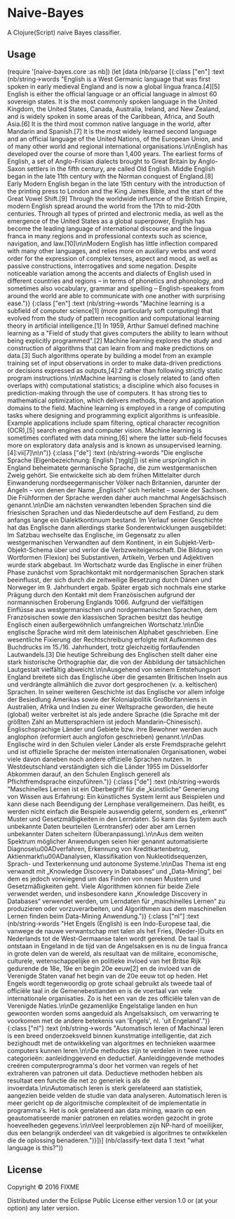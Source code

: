 # Naive-Bayes

A Clojure(Script) naive Bayes classifier.

## Usage

(require '[naive-bayes.core :as nb])
(let [data (nb/parse 
             [{:class ["en"] :text (nb/string->words "English is a West Germanic language that was first spoken in early medieval England and is now a global lingua franca.[4][5] English is either the official language or an official language in almost 60 sovereign states. It is the most commonly spoken language in the United Kingdom, the United States, Canada, Australia, Ireland, and New Zealand, and is widely spoken in some areas of the Caribbean, Africa, and South Asia.[6] It is the third most common native language in the world, after Mandarin and Spanish.[7] It is the most widely learned second language and an official language of the United Nations, of the European Union, and of many other world and regional international organisations.\n\nEnglish has developed over the course of more than 1,400 years. The earliest forms of English, a set of Anglo-Frisian dialects brought to Great Britain by Anglo-Saxon settlers in the fifth century, are called Old English. Middle English began in the late 11th century with the Norman conquest of England.[8] Early Modern English began in the late 15th century with the introduction of the printing press to London and the King James Bible, and the start of the Great Vowel Shift.[9] Through the worldwide influence of the British Empire, modern English spread around the world from the 17th to mid-20th centuries. Through all types of printed and electronic media, as well as the emergence of the United States as a global superpower, English has become the leading language of international discourse and the lingua franca in many regions and in professional contexts such as science, navigation, and law.[10]\n\nModern English has little inflection compared with many other languages, and relies more on auxiliary verbs and word order for the expression of complex tenses, aspect and mood, as well as passive constructions, interrogatives and some negation. Despite noticeable variation among the accents and dialects of English used in different countries and regions – in terms of phonetics and phonology, and sometimes also vocabulary, grammar and spelling – English-speakers from around the world are able to communicate with one another with surprising ease.")}
              {:class ["en"] :text (nb/string->words "Machine learning is a subfield of computer science[1] (more particularly soft computing) that evolved from the study of pattern recognition and computational learning theory in artificial intelligence.[1] In 1959, Arthur Samuel defined machine learning as a \"Field of study that gives computers the ability to learn without being explicitly programmed\".[2] Machine learning explores the study and construction of algorithms that can learn from and make predictions on data.[3] Such algorithms operate by building a model from an example training set of input observations in order to make data-driven predictions or decisions expressed as outputs,[4]:2 rather than following strictly static program instructions.\n\nMachine learning is closely related to (and often overlaps with) computational statistics; a discipline which also focuses in prediction-making through the use of computers. It has strong ties to mathematical optimization, which delivers methods, theory and application domains to the field. Machine learning is employed in a range of computing tasks where designing and programming explicit algorithms is unfeasible. Example applications include spam filtering, optical character recognition (OCR),[5] search engines and computer vision. Machine learning is sometimes conflated with data mining,[6] where the latter sub-field focuses more on exploratory data analysis and is known as unsupervised learning.[4]:vii[7]\n\n")}
              {:class ["de"] :text (nb/string->words "Die englische Sprache (Eigenbezeichnung: English [ˈɪŋɡlɪʃ]) ist eine ursprünglich in England beheimatete germanische Sprache, die zum westgermanischen Zweig gehört. Sie entwickelte sich ab dem frühen Mittelalter durch Einwanderung nordseegermanischer Völker nach Britannien, darunter der Angeln – von denen der Name „Englisch“ sich herleitet – sowie der Sachsen. Die Frühformen der Sprache werden daher auch manchmal Angelsächsisch genannt.\n\nDie am nächsten verwandten lebenden Sprachen sind die friesischen Sprachen und das Niederdeutsche auf dem Festland, zu dem anfangs lange ein Dialektkontinuum bestand. Im Verlauf seiner Geschichte hat das Englische dann allerdings starke Sonderentwicklungen ausgebildet: Im Satzbau wechselte das Englische, im Gegensatz zu allen westgermanischen Verwandten auf dem Kontinent, in ein Subjekt-Verb-Objekt-Schema über und verlor die Verbzweiteigenschaft. Die Bildung von Wortformen (Flexion) bei Substantiven, Artikeln, Verben und Adjektiven wurde stark abgebaut. Im Wortschatz wurde das Englische in einer frühen Phase zunächst vom Sprachkontakt mit nordgermanischen Sprachen stark beeinflusst, der sich durch die zeitweilige Besetzung durch Dänen und Norweger im 9. Jahrhundert ergab. Später ergab sich nochmals eine starke Prägung durch den Kontakt mit dem Französischen aufgrund der normannischen Eroberung Englands 1066. Aufgrund der vielfältigen Einflüsse aus westgermanischen und nordgermanischen Sprachen, dem Französischen sowie den klassischen Sprachen besitzt das heutige Englisch einen außergewöhnlich umfangreichen Wortschatz.\n\nDie englische Sprache wird mit dem lateinischen Alphabet geschrieben. Eine wesentliche Fixierung der Rechtschreibung erfolgte mit Aufkommen des Buchdrucks im 15./16. Jahrhundert, trotz gleichzeitig fortlaufenden Lautwandels.[3] Die heutige Schreibung des Englischen stellt daher eine stark historische Orthographie dar, die von der Abbildung der tatsächlichen Lautgestalt vielfältig abweicht.\n\nAusgehend von seinem Entstehungsort England breitete sich das Englische über die gesamten Britischen Inseln aus und verdrängte allmählich die zuvor dort gesprochenen (v. a. keltischen) Sprachen. In seiner weiteren Geschichte ist das Englische vor allem infolge der Besiedlung Amerikas sowie der Kolonialpolitik Großbritanniens in Australien, Afrika und Indien zu einer Weltsprache geworden, die heute (global) weiter verbreitet ist als jede andere Sprache (die Sprache mit der größten Zahl an Muttersprachlern ist jedoch Mandarin-Chinesisch). Englischsprachige Länder und Gebiete bzw. ihre Bewohner werden auch anglophon (reformiert auch anglofon geschrieben) genannt.\n\nDas Englische wird in den Schulen vieler Länder als erste Fremdsprache gelehrt und ist offizielle Sprache der meisten internationalen Organisationen, wobei viele davon daneben noch andere offizielle Sprachen nutzen. In Westdeutschland verständigten sich die Länder 1955 im Düsseldorfer Abkommen darauf, an den Schulen Englisch generell als Pflichtfremdsprache einzuführen.")}
              {:class ["de"] :text (nb/string->words "Maschinelles Lernen ist ein Oberbegriff für die „künstliche“ Generierung von Wissen aus Erfahrung: Ein künstliches System lernt aus Beispielen und kann diese nach Beendigung der Lernphase verallgemeinern. Das heißt, es werden nicht einfach die Beispiele auswendig gelernt, sondern es „erkennt“ Muster und Gesetzmäßigkeiten in den Lerndaten. So kann das System auch unbekannte Daten beurteilen (Lerntransfer) oder aber am Lernen unbekannter Daten scheitern (Überanpassung).\n\nAus dem weiten Spektrum möglicher Anwendungen seien hier genannt automatisierte Diagnose\u00ADverfahren, Erkennung von Kreditkartenbetrug, Aktienmarkt\u00ADanalysen, Klassifikation von Nukleotidsequenzen, Sprach- und Texterkennung und autonome Systeme.\n\nDas Thema ist eng verwandt mit „Knowledge Discovery in Databases“ und „Data-Mining“, bei dem es jedoch vorwiegend um das Finden von neuen Mustern und Gesetzmäßigkeiten geht. Viele Algorithmen können für beide Ziele verwendet werden, und insbesondere kann „Knowledge Discovery in Databases“ verwendet werden, um Lerndaten für „maschinelles Lernen“ zu produzieren oder vorzuverarbeiten, und Algorithmen aus dem maschinellen Lernen finden beim Data-Mining Anwendung.")}
              {:class ["nl"] :text (nb/string->words "Het Engels (English) is een Indo-Europese taal, die vanwege de nauwe verwantschap met talen als het Fries, (Neder-)Duits en Nederlands tot de West-Germaanse talen wordt gerekend. De taal is ontstaan in Engeland in de tijd van de Angelsaksen en is nu de lingua franca in grote delen van de wereld, als resultaat van de militaire, economische, culturele, wetenschappelijke en politieke invloed van het Britse Rijk gedurende de 18e, 19e en begin 20e eeuw[2] en de invloed van de Verenigde Staten vanaf het begin van de 20e eeuw tot op heden. Het Engels wordt tegenwoordig op grote schaal gebruikt als tweede taal of officiële taal in de Gemenebestlanden en is de voertaal van vele internationale organisaties. Zo is het een van de zes officiële talen van de Verenigde Naties.\n\nDe gezamenlijke Engelstalige landen en hun gewoonten worden soms aangeduid als Angelsaksisch, om verwarring te voorkomen met de andere betekenis van 'Engels', nl. 'uit Engeland'.")}
              {:class ["nl"] :text (nb/string->words "Automatisch leren of Machinaal leren is een breed onderzoeksveld binnen kunstmatige intelligentie, dat zich bezighoudt met de ontwikkeling van algoritmes en technieken waarmee computers kunnen leren.\n\nDe methodes zijn te verdelen in twee ruwe categorieën: aanleidinggevend en deductief. Aanleidinggevende methodes creëren computerprogramma's door het vormen van regels of het extraheren van patronen uit data. Deductieve methoden hebben als resultaat een functie die net zo generiek is als de invoerdata.\n\nAutomatisch leren is sterk gerelateerd aan statistiek, aangezien beide velden de studie van data analyseren. Automatisch leren is meer gericht op de algoritmische complexiteit of de implementatie in programma's. Het is ook gerelateerd aan data mining, waarin op een geautomatiseerde manier patronen en relaties worden gezocht in grote hoeveelheden gegevens.\n\nVeel leerproblemen zijn NP-hard of moeilijker, dus een belangrijk onderdeel van dit vakgebied is algoritmes te ontwikkelen die de oplossing benaderen.")}])]
  (nb/classify-text data 1 :text "what language is this?"))

## License

Copyright © 2016 FIXME

Distributed under the Eclipse Public License either version 1.0 or (at
your option) any later version.
